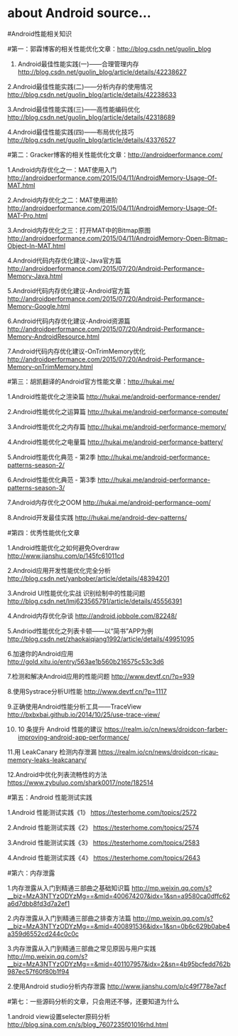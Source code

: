 # about Android source…

#Android性能相关知识

#第一：郭霖博客的相关性能优化文章：http://blog.csdn.net/guolin_blog

1. Android最佳性能实践(一)——合理管理内存
http://blog.csdn.net/guolin_blog/article/details/42238627

2.Android最佳性能实践(二)——分析内存的使用情况
http://blog.csdn.net/guolin_blog/article/details/42238633

3.Android最佳性能实践(三)——高性能编码优化
http://blog.csdn.net/guolin_blog/article/details/42318689

4.Android最佳性能实践(四)——布局优化技巧
http://blog.csdn.net/guolin_blog/article/details/43376527

#第二：Gracker博客的相关性能优化文章：http://androidperformance.com/

1.Android内存优化之一：MAT使用入门
http://androidperformance.com/2015/04/11/AndroidMemory-Usage-Of-MAT.html

2.Android内存优化之二：MAT使用进阶
http://androidperformance.com/2015/04/11/AndroidMemory-Usage-Of-MAT-Pro.html

3.Android内存优化之三：打开MAT中的Bitmap原图
http://androidperformance.com/2015/04/11/AndroidMemory-Open-Bitmap-Object-In-MAT.html

4.Android代码内存优化建议-Java官方篇
http://androidperformance.com/2015/07/20/Android-Performance-Memory-Java.html

5.Android代码内存优化建议-Android官方篇
http://androidperformance.com/2015/07/20/Android-Performance-Memory-Google.html

6.Android代码内存优化建议-Android资源篇
http://androidperformance.com/2015/07/20/Android-Performance-Memory-AndroidResource.html

7.Android代码内存优化建议-OnTrimMemory优化
http://androidperformance.com/2015/07/20/Android-Performance-Memory-onTrimMemory.html

#第三：胡凯翻译的Android官方性能文章：http://hukai.me/

1.Android性能优化之渲染篇
http://hukai.me/android-performance-render/

2.Android性能优化之运算篇
http://hukai.me/android-performance-compute/

3.Android性能优化之内存篇
http://hukai.me/android-performance-memory/

4.Android性能优化之电量篇
http://hukai.me/android-performance-battery/

5.Android性能优化典范 - 第2季
http://hukai.me/android-performance-patterns-season-2/

6.Android性能优化典范 - 第3季
http://hukai.me/android-performance-patterns-season-3/

7.Android内存优化之OOM
http://hukai.me/android-performance-oom/

8.Android开发最佳实践
http://hukai.me/android-dev-patterns/

#第四：优秀性能优化文章

1.Android性能优化之如何避免Overdraw
http://www.jianshu.com/p/145fc61011cd

2.Android应用开发性能优化完全分析
http://blog.csdn.net/yanbober/article/details/48394201

3.Android UI性能优化实战 识别绘制中的性能问题
http://blog.csdn.net/lmj623565791/article/details/45556391

4.Android内存优化杂谈
http://android.jobbole.com/82248/

5.Andriod性能优化之列表卡顿——以“简书”APP为例
http://blog.csdn.net/zhaokaiqiang1992/article/details/49951095

6.加速你的Android应用
http://gold.xitu.io/entry/563ae1b560b216575c53c3d6

7.检测和解决Android应用的性能问题
http://www.devtf.cn/?p=939

8.使用Systrace分析UI性能
http://www.devtf.cn/?p=1117

9.正确使用Android性能分析工具——TraceView
http://bxbxbai.github.io/2014/10/25/use-trace-view/

10.  10 条提升 Android 性能的建议
https://realm.io/cn/news/droidcon-farber-improving-android-app-performance/

11.用 LeakCanary 检测内存泄漏
https://realm.io/cn/news/droidcon-ricau-memory-leaks-leakcanary/

12.Android中优化列表流畅性的方法
https://www.zybuluo.com/shark0017/note/182514

#第五：Android 性能测试实践

1.Android 性能测试实践《1》
https://testerhome.com/topics/2572

2.Android 性能测试实践《2》
https://testerhome.com/topics/2574

3.Android 性能测试实践《3》
https://testerhome.com/topics/2583

4.Android 性能测试实践《4》
https://testerhome.com/topics/2643

#第六：内存泄露

1.内存泄露从入门到精通三部曲之基础知识篇
http://mp.weixin.qq.com/s?__biz=MzA3NTYzODYzMg==&mid=400674207&idx=1&sn=a9580ca0dffc62a6d7dbb8fd3d7a2ef1

2.内存泄露从入门到精通三部曲之排查方法篇
http://mp.weixin.qq.com/s?__biz=MzA3NTYzODYzMg==&mid=400891536&idx=1&sn=0b6c629b0abe4a359d6552cd244c0c0c

3.内存泄露从入门到精通三部曲之常见原因与用户实践
http://mp.weixin.qq.com/s?__biz=MzA3NTYzODYzMg==&mid=401107957&idx=2&sn=4b95bcfedd762b987ec57f60f80b1f94

2.使用Android studio分析内存泄露
http://www.jianshu.com/p/c49f778e7acf

#第七：一些源码分析的文章，只会用还不够，还要知道为什么

1.android view设置selecter原码分析
http://blog.sina.com.cn/s/blog_7607235f01016rhd.html


